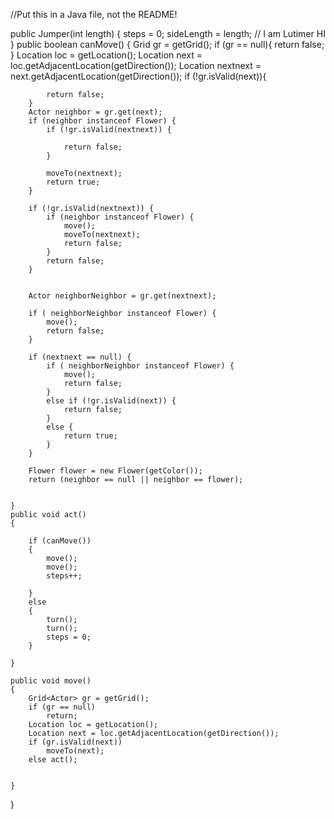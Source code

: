 //Put this in a Java file, not the README!

 public Jumper(int length)
    {
        steps = 0;
        sideLength = length;
        // I am Lutimer HI
    }
    public boolean canMove()
    {
        Grid<Actor> gr = getGrid();
        if (gr == null){
            return false;
        }
        Location loc = getLocation();
        Location next = loc.getAdjacentLocation(getDirection());
        Location nextnext = next.getAdjacentLocation(getDirection());
        if (!gr.isValid(next)){
        	
            return false;
    	}
        Actor neighbor = gr.get(next);
        if (neighbor instanceof Flower) {
    		if (!gr.isValid(nextnext)) {
    			
    			return false;
    		}
    		
        	moveTo(nextnext);
    		return true;
    	}
        
        if (!gr.isValid(nextnext)) {
        	if (neighbor instanceof Flower) {
        		move();
        		moveTo(nextnext);
        		return false;
        	}
        	return false;
        }
        

        Actor neighborNeighbor = gr.get(nextnext);
        
        if ( neighborNeighbor instanceof Flower) {
    		move();
    		return false;
    	}
        
        if (nextnext == null) {
        	if ( neighborNeighbor instanceof Flower) {
        		move();
        		return false;
        	}
        	else if (!gr.isValid(next)) {
        		return false;
        	}
        	else {
        		return true;
        	}
        }
    
        Flower flower = new Flower(getColor());
        return (neighbor == null || neighbor == flower);
        
        
    }
    public void act()
    {
    	
    	if (canMove())
        {
            move();
            move();
            steps++;
         
        }
        else 
        {
        	turn();
        	turn();
        	steps = 0;
        }
    
    }
   
    public void move()
    {
        Grid<Actor> gr = getGrid();
        if (gr == null)
            return;
        Location loc = getLocation();
        Location next = loc.getAdjacentLocation(getDirection());
        if (gr.isValid(next))
            moveTo(next);
        else act();
        
 
    }
}

